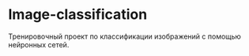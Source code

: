 # Image-classification
Тренировочный проект по классификации изображений с помощью нейронных сетей.
